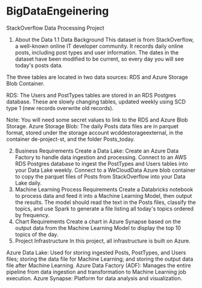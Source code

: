 # BigDataEngeinering
StackOverflow Data Processing Project
1. About the Data
1.1 Data Background
This dataset is from StackOverflow, a well-known online IT developer community. It records daily online posts, including post types and user information. The dates in the dataset have been modified to be current, so every day you will see today's posts data.

The three tables are located in two data sources: RDS and Azure Storage Blob Container.

RDS: The Users and PostTypes tables are stored in an RDS Postgres database. These are slowly changing tables, updated weekly using SCD type 1 (new records overwrite old records).

Note: You will need some secret values to link to the RDS and Azure Blob Storage.
Azure Storage Blob: The daily Posts data files are in parquet format, stored under the storage account wcddestorageexternal, in the container de-project-st, and the folder Posts_today.

2. Business Requirements
Create a Data Lake:
Create an Azure Data Factory to handle data ingestion and processing.
Connect to an AWS RDS Postgres database to ingest the PostTypes and Users tables into your Data Lake weekly.
Connect to a WeCloudData Azure blob container to copy the parquet files of Posts from StackOverflow into your Data Lake daily.
3. Machine Learning Process Requirements
Create a Databricks notebook to process data and feed it into a Machine Learning Model, then output the results.
The model should read the text in the Posts files, classify the topics, and use Spark to generate a file listing all today's topics ordered by frequency.
4. Chart Requirements
Create a chart in Azure Synapse based on the output data from the Machine Learning Model to display the top 10 topics of the day.
5. Project Infrastructure
In this project, all infrastructure is built on Azure.

Azure Data Lake: Used for storing ingested Posts, PostTypes, and Users files; storing the data file for Machine Learning; and storing the output data file after Machine Learning.
Azure Data Factory (ADF): Manages the entire pipeline from data ingestion and transformation to Machine Learning job execution.
Azure Synapse: Platform for data analysis and visualization.
